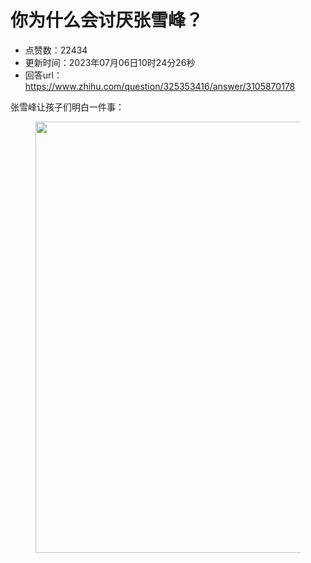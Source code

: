 # 你为什么会讨厌张雪峰？
- 点赞数：22434
- 更新时间：2023年07月06日10时24分26秒
- 回答url：https://www.zhihu.com/question/325353416/answer/3105870178
<body>
 <p data-pid="TiCbhE5N">张雪峰让孩子们明白一件事：</p>
 <figure data-size="normal">
  <img src="https://picx.zhimg.com/50/v2-77d6703b3fa054577afba9d8a6d58edb_720w.jpg?source=1940ef5c" data-caption="" data-size="normal" data-rawwidth="690" data-rawheight="411" data-original-token="v2-8888a0596dfec7efe06108f1dddaa25c" data-default-watermark-src="https://pic1.zhimg.com/50/v2-16454eaa49e016f032da93495c51650b_720w.jpg?source=1940ef5c" class="origin_image zh-lightbox-thumb" width="690" data-original="https://pic1.zhimg.com/v2-77d6703b3fa054577afba9d8a6d58edb_r.jpg?source=1940ef5c">
 </figure>
 <p></p>
</body>
